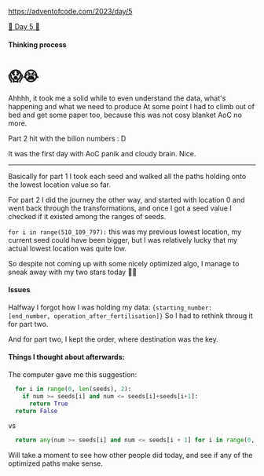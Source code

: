 
https://adventofcode.com/2023/day/5

[🌟 Day 5 🌟](https://adventofcode.com/2023/day/5)

#### Thinking process

# 😱😭

Ahhhh, it took me a solid while to even understand the data, what's happening and what we need to produce
At some point I had to climb out of bed and get some paper too, because this was not cosy blanket AoC no more.

Part 2 hit with the bilion numbers : D

It was the first day with AoC panik and cloudy brain. Nice. 

----

Basically for part 1 I took each seed and walked all the paths holding onto the lowest location value so far.

For part 2 I did the journey the other way, and started with location 0 and went back through the transformations, and once I got a seed value I checked if it existed among the ranges of seeds.


```for i in range(510_109_797):```
this was my previous lowest location, my current seed could have been bigger, but I was relatively lucky that my actual lowest location was quite low. 

So despite not coming up with some nicely optimized algo, I manage to sneak away with my two stars today 🌟🌟

#### Issues
Halfway I forgot how I was holding my data:
```{starting_number: [end_number, operation_after_fertilisation]}```
So I had to rethink throug it for part two.

And for part two, I kept the order, where destination was the key.

#### Things I thought about afterwards:

The computer gave me this suggestion: 
```python
  for i in range(0, len(seeds), 2):
    if num >= seeds[i] and num <= seeds[i]+seeds[i+1]:
      return True
  return False
```
vs

```python
  return any(num >= seeds[i] and num <= seeds[i + 1] for i in range(0, len(seeds), 2))
```
Will take a moment to see how other people did today, and see if any of the optimized paths make sense.